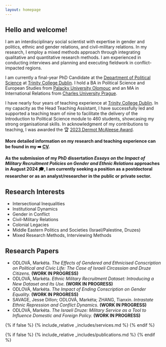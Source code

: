 ```yaml
---
layout: homepage
---
```


## Hello and welcome!
I am an interdisciplinary social scientist with expertise in gender and politics, ethnic and gender relations, and civil-military relations. In my research, I employ a mixed methods approach through integrating qualitative and quantitative research methods. I am experienced in conducting interviews and planning and executing fieldwork in conflict-impacted regions.

I am currently a final-year PhD Candidate at the [Department of Political Science](https://www.tcd.ie/Political_Science/) at [Trinity College Dublin](http://tcd.ie). I hold a BA in Political Science and European Studies from [Palacky University Olomouc](https://www.upol.cz/en/) and an MA in International Relations from [Charles University Prague](https://cuni.cz/UKEN-1.html).

I have nearly four years of teaching experience at [Trinity College Dublin](http://tcd.ie). In my capacity as the Head Teaching Assistant, I have successfully led and supported a teaching team of nine to facilitate the delivery of the Introduction to Political Science module to 460 students, showcasing my strong organisational skills. In acknowledgment of my contributions to teaching, I was awarded the 🏆 [2023 Dermot McAleese Award](https://twitter.com/TCD_SSP/status/1663846299651694593).

**More detailed information on my research and teaching experience can be found in my ➡️ [CV](assets/files/curriculum_vitae.pdf).**

**As the submission of my PhD dissertation *Essays on the Impact of Military Recruitment Policies on Gender and Ethnic Relations* approaches in August 2024 🎓, I am currently seeking a position as a postdoctoral researcher or as an analyst/researcher in the public or private sector.**


## Research Interests
- Intersectional Inequalities
- Institutional Dynamics
- Gender in Conflict
- Civil-Military Relations
- Colonial Legacies
- Middle Eastern Politics and Societies (Israel/Palestine, Druzes)
- Mixed Research Methods, Interviewing Methods

## Research Papers
- ODLOVÁ, Markéta. *The Effects of Gendered and Ethnicised Conscription on Political and Civic Life: The Case of Israeli Circassian and Druze Citizens.* **(WORK IN PROGRESS)**
- ODLOVÁ, Markéta. *Ethnic Military Recruitment Dataset: Introducing a New Dataset and Its Use.* **(WORK IN PROGRESS)**
- ODLOVÁ, Markéta. *The Impact of Ending Conscription on Gender Equality.* **(WORK IN PROGRESS)**
- SAVAGE, Jesse Dillon; ODLOVÁ, Markéta; ZHANG, Tianxin. *Intrastate Ethnic Repression and Conflict Dynamics.* **(WORK IN PROGRESS)**
- ODLOVÁ, Markéta. *The Israeli Druze: Military Service as a Tool to Influence Domestic and Foreign Policy.* **(WORK IN PROGRESS)**

{% if false %}
  {% include_relative _includes/services.md %}
{% endif %}

{% if false %}
  {% include_relative _includes/publications.md %}
{% endif %}